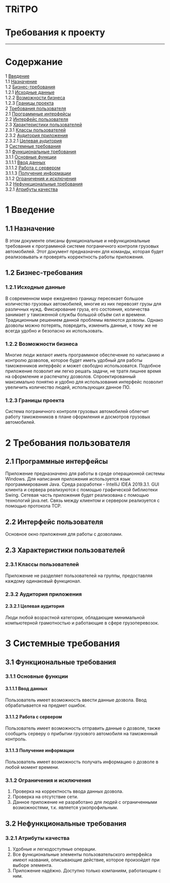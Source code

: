 # TRiTPO

# Требования к проекту
---

# Содержание
1 [Введение](#intro)  
1.1 [Назначение](#appointment)  
1.2 [Бизнес-требования](#business_requirements)  
1.2.1 [Исходные данные](#initial_data)  
1.2.2 [Возможности бизнеса](#business_opportunities)  
1.2.3 [Границы проекта](#project_boundary)  
2 [Требования пользователя](#user_requirements)  
2.1 [Программные интерфейсы](#software_interfaces)  
2.2 [Интерфейс пользователя](#user_interface)  
2.3 [Характеристики пользователей](#user_specifications)  
2.3.1 [Классы пользователей](#user_classes)  
2.3.2 [Аудитория приложения](#application_audience)  
2.3.2.1 [Целевая аудитория](#target_audience)    
3 [Системные требования](#system_requirements)  
3.1 [Функциональные требования](#functional_requirements)  
3.1.1 [Основные функции](#main_functions)  
3.1.1.1 [Ввод данных](#input_data)  
3.1.1.2 [Работа с сервером](#work_with_server)   
3.1.1.3 [Получение информации](#information)  
3.1.2 [Ограничения и исключения](#restrictions_and_exclusions)    
3.2 [Нефункциональные требования](#non-functional_requirements)  
3.2.1 [Атрибуты качества](#quality_attributes)  

<a name="intro"/>

# 1 Введение

<a name="appointment"/>

## 1.1 Назначение
В этом документе описаны функциональные и нефункциональные требования к программной системе пограничного контроля грузовых автомобилей. Этот документ предназначен для команды, которая будет реализовывать и проверять корректность работы приложения. 

<a name="business_requirements"/>

## 1.2 Бизнес-требования

<a name="initial_data"/>

### 1.2.1 Исходные данные
В современном мире ежедневно границу пересекает большое количество грузовых автомобилей, многие из них перевозят грузы для различных нужд. Фиксирование груза, его состояния, количества занимает у таможенной службы большой объём сил и времени. Традиционным решением данной проблемы являются дозволы. Однако дозволы можно потерять, повредить, изменить данные, к тому же не всегда удобно и безопасно их использовать.

<a name="business_opportunities"/>

### 1.2.2 Возможности бизнеса
Многие люди желают иметь программное обеспечение по написанию и контролю дозволов, которое будет иметь удобный для работы таможенников интерфейс и может свободно использоватся. Подобное приложение позволит им легко решать задачи, не тратя лишнее время на оформление и распечатку дозволов. Спроектированный максимально понятно и удобно для использования интерфейс позволит увеличить количество людей, использующих данное ПО.

<a name="project_boundary"/>

### 1.2.3 Границы проекта
Система пограничного контроля грузовых автомобилей облегчит работу таможенников в плане оформления и досмотров грузовых автомобилей.

<a name="user_requirements"/>

# 2 Требования пользователя

<a name="software_interfaces"/>

## 2.1 Программные интерфейсы
Приложение предназначено для работы в среде операционной системы Windows. Для написания приложения используется язык программирования Java. Среда разработки - IntelliJ IDEA 2019.3.1. GUI клиента и сервера реализуются с помощью графической библиотеки Swing. Сетевая часть приложения будет реализована с помощью технологий java.net. Связь между клиентом и сервером реализуется с помощью протокола TCP.

<a name="user_interface"/>

## 2.2 Интерфейс пользователя
Основное окно приложения для работы с дозволами.  

<a name="user_specifications"/>

## 2.3 Характеристики пользователей

<a name="user_classes"/>

### 2.3.1 Классы пользователей

Приложение не разделяет пользователей на группы, предоставляя каждому одинаковый функционал.

<a name="application_audience"/>

### 2.3.2 Аудитория приложения

<a name="target_audience"/>

#### 2.3.2.1 Целевая аудитория
Люди любой возрастной категории, обладающие минимальной компьютерной грамотностью и работающие в сфере грузоперевозок.

<a name="assumptions_and_dependencies"/>

# 3 Системные требования

<a name="system_requirements"/>

## 3.1 Функциональные требования

<a name="functional_requirements"/>

### 3.1.1 Основные функции

<a name="main_functions"/>

#### 3.1.1.1 Ввод данных

Пользователь имеет возможность ввести данные дозвола. Ввод обрабатывается на предмет ошибок.

<a name="input_data"/>

#### 3.1.1.2 Работа с сервером

Пользователь имеет возможность отправить данные о дозволе, также сообщить серверу о прибытии грузового автомобиля на таможенный контроль.

<a name="work_with_server"/>

#### 3.1.1.3 Получение информации

Пользователь имеет возможность получать информацию о дозволе в любой момент времени.

<a name="information"/>

### 3.1.2 Ограничения и исключения

1. Проверка на корректность ввода данных дозвола.
2. Проверка на отсутствие сети.
3. Данное приложение не разработано для людей с ограниченными возможностями, т.к. является узкопрофильным.

<a name="non-functional_requirements"/>

## 3.2 Нефункциональные требования

<a name="quality_attributes"/>

### 3.2.1 Атрибуты качества

1. Удобные и легкодоступные операции.
2. Все функциональные элементы пользовательского интерфейса имеют названия, описывающие действие, которое произойдет при выборе элемента.
3. Приложение надёжно. Доступно только компаниям, работающим с ним.

<a name="requirements_for_ease_of_use"/>
